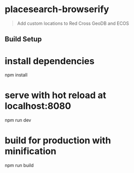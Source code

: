 # placesearch-browserify

> Add custom locations to Red Cross GeoDB and ECOS

## Build Setup

# install dependencies
npm install

# serve with hot reload at localhost:8080
npm run dev

# build for production with minification
npm run build